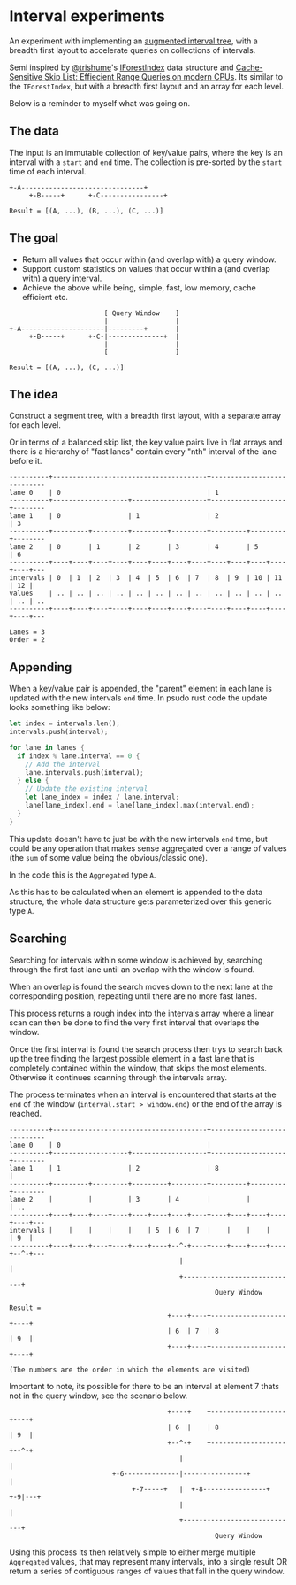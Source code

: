# Interval experiments

An experiment with implementing an [augmented interval tree][interval_tree],
with a breadth first layout to accelerate queries on collections of intervals.

  [interval_tree]: https://en.wikipedia.org/wiki/Interval_tree#Augmented_tree
  [trishume]: https://twitter.com/trishume
  [iforest]: https://thume.ca/2021/03/14/iforests/
  [cssl]: https://www2.informatik.hu-berlin.de/~sprengsz/papers/cssl.pdf

Semi inspired by [@trishume][trishume]'s [IForestIndex][iforest] data structure
and [Cache-Sensitive Skip List: Effiecient Range Queries on modern CPUs][cssl].
Its similar to the `IForestIndex`, but with a breadth first layout and an array
for each level.

Below is a reminder to myself what was going on.

## The data

The input is an immutable collection of key/value pairs, where the key is an
interval with a `start` and `end` time. The collection is pre-sorted by the
`start` time of each interval.

```
+-A-------------------------------+
     +-B-----+      +-C----------------+

Result = [(A, ...), (B, ...), (C, ...)]
```

## The goal

* Return all values that occur within (and overlap with) a query window.
* Support custom statistics on values that occur within a (and overlap with) a
  query interval.
* Achieve the above while being, simple, fast, low memory, cache efficient etc.

```
                        [ Query Window    ]
                        |                 |
+-A---------------------|---------+       |
     +-B-----+      +-C-|--------------+  |
                        |                 |
                        [                 ]

Result = [(A, ...), (C, ...)]
```

## The idea

Construct a segment tree, with a breadth first layout, with a separate array
for each level.

Or in terms of a balanced skip list, the key value pairs live in flat arrays and
there is a hierarchy of "fast lanes" contain every "nth" interval of the lane
before it.

```
----------+---------------------------------------+----------------------------
lane 0    | 0                                     | 1                    
----------+-------------------+-------------------+-------------------+--------
lane 1    | 0                 | 1                 | 2                 | 3
----------+---------+---------+---------+---------+---------+---------+--------
lane 2    | 0       | 1       | 2       | 3       | 4       | 5       | 6
----------+----+----+----+----+----+----+----+----+----+----+----+----+----+---
intervals | 0  | 1  | 2  | 3  | 4  | 5  | 6  | 7  | 8  | 9  | 10 | 11 | 12 |
values    | .. | .. | .. | .. | .. | .. | .. | .. | .. | .. | .. | .. | .. | ..
----------+----+----+----+----+----+----+----+----+----+----+----+----+----+---

Lanes = 3
Order = 2
```

## Appending

When a key/value pair is appended, the "parent" element in each lane is updated
with the new intervals `end` time. In psudo rust code the update looks something
like below:

```rust
let index = intervals.len();
intervals.push(interval);

for lane in lanes {
  if index % lane.interval == 0 {
    // Add the interval
    lane.intervals.push(interval);
  } else {
    // Update the existing interval
    let lane_index = index / lane.interval;
    lane[lane_index].end = lane[lane_index].max(interval.end);
  }
}
```

This update doesn't have to just be with the new intervals `end` time, but could
be any operation that makes sense aggregated over a range of values (the `sum`
of some value being the obvious/classic one).

In the code this is the `Aggregated` type `A`.

As this has to be calculated when an element is appended to the data structure,
the whole data structure gets parameterized over this generic type `A`.

## Searching

Searching for intervals within some window is achieved by, searching through the
first fast lane until an overlap with the window is found.

When an overlap is found the search moves down to the next lane at the
corresponding position, repeating until there are no more fast lanes.

This process returns a rough index into the intervals array where a linear scan
can then be done to find the very first interval that overlaps the window.

Once the first interval is found the search process then trys to search back up
the tree finding the largest possible element in a fast lane that is completely
contained within the window, that skips the most elements. Otherwise it
continues scanning through the intervals array.

The process terminates when an interval is encountered that starts at the
`end` of the window (`interval.start > window.end`) or the end of the array is
reached.

```
----------+---------------------------------------+----------------------------
lane 0    | 0                                     |
----------+-------------------+-------------------+-------------------+--------
lane 1    | 1                 | 2                 | 8                 |
----------+---------+---------+---------+---------+---------+---------+--------
lane 2    |         |         | 3       | 4       |         |         | ..
----------+----+----+----+----+----+----+----+----+----+----+----+----+----+---
intervals |    |    |    |    |    | 5  | 6  | 7  |    |    |    |    | 9  |
----------+----+----+----+----+----+----+--^-+----+----+----+----+----+--^-+---
                                           |                             |
                                           +-----------------------------+
                                                    Query Window

Result =
                                        +----+----+-------------------+----+
                                        | 6  | 7  | 8                 | 9  |
                                        +----+----+-------------------+----+

(The numbers are the order in which the elements are visited)
```

Important to note, its possible for there to be an interval at element 7 thats
not in the query window, see the scenario below.

```
                                        +----+    +-------------------+----+
                                        | 6  |    | 8                 | 9  |
                                        +--^-+    +-------------------+--^-+
                                           |                             |
                          +-6--------------|----------------+            |
                               +-7-----+   |  +-8----------------+    +-9|---+
                                           |                             |
                                           +-----------------------------+
                                                    Query Window
```

Using this process its then relatively simple to either merge multiple
`Aggregated` values, that may represent many intervals, into a single result OR
return a series of contiguous ranges of values that fall in the query window.
